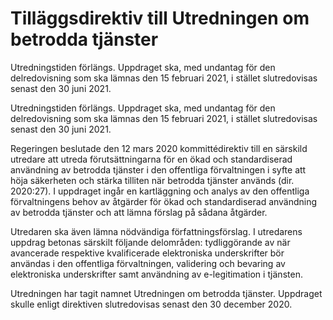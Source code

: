 # Tilläggsdirektiv till Utredningen om betrodda tjänster

Utredningstiden förlängs. Uppdraget ska, med undantag för den delredovisning som ska lämnas den 15 februari 2021, i stället slutredovisas senast den 30 juni 2021.

Utredningstiden förlängs. Uppdraget ska, med undantag för den delredovisning som ska lämnas den 15 februari 2021, i stället slutredovisas senast den 30 juni 2021.

Regeringen beslutade den 12 mars 2020 kommittédirektiv till en särskild utredare att utreda förutsättningarna för en ökad och standardiserad användning av betrodda tjänster i den offentliga förvaltningen i syfte att höja säkerheten och stärka tilliten när betrodda tjänster används (dir. 2020:27). I uppdraget ingår en kartläggning och analys av den offentliga förvaltningens behov av åtgärder för ökad och standardiserad användning av betrodda tjänster och att lämna förslag på sådana åtgärder.

Utredaren ska även lämna nödvändiga författningsförslag. I utredarens uppdrag betonas särskilt följande delområden: tydliggörande av när avancerade respektive kvalificerade elektroniska underskrifter bör användas i den offentliga förvaltningen, validering och bevaring av elektroniska underskrifter samt användning av e-legitimation i tjänsten.

Utredningen har tagit namnet Utredningen om betrodda tjänster. Uppdraget skulle enligt direktiven slutredovisas senast den 30 december 2020.
